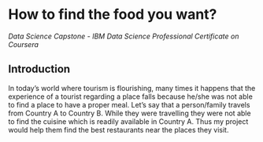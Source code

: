 # How to find the food you want? 

*Data Science Capstone - IBM Data Science Professional Certificate on Coursera*

## Introduction 

In today’s world where tourism is flourishing, many times it happens that the experience of a tourist regarding a place falls because he/she was not able to find a place to have a proper meal.
Let’s say that a person/family travels from Country A to Country B. While they were travelling they were not able to find the cuisine which is readily available in Country A. Thus my project would help them find the best restaurants near the places they visit. 
